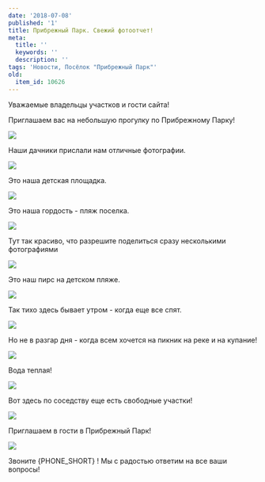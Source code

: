 ```yaml
---
date: '2018-07-08'
published: '1'
title: Прибрежный Парк. Свежий фотоотчет!
meta:
  title: ''
  keywords: ''
  description: ''
tags: 'Новости, Посёлок "Прибрежный Парк"'
old:
  item_id: 10626
---
```

Уважаемые владельцы участков и гости сайта!

Приглашаем вас на небольшую прогулку по Прибрежному Парку!

![](/images//al3/12_070718PP.jpg)

Наши дачники прислали нам отличные фотографии.

![](/images//al3/10_070718PP.jpg)

Это наша детская площадка.

![](/images//al3/18_070718PP.jpg)

Это наша гордость - пляж поселка.

![](/images/al3/14_070718PP.jpg)

Тут так красиво, что разрешите поделиться сразу несколькими фотографиями

![](/images//al3/15_070718PP.jpg)

Это наш пирс на детском пляже.

![](/images//al3/16_070718PP.jpg)

Так тихо здесь бывает утром - когда еще все спят.

![](/images/181_070718PP.JPG)

Но не в разгар дня - когда всем хочется на пикник на реке и на купание!

![](/images//al3/182_070718PP.JPG)

Вода теплая!

![](/images/183_070718PP.JPG)

Вот здесь по соседству еще есть свободные участки!

![](/images//al3/185_070718PP.JPG)

Приглашаем в гости в Прибрежный Парк!

![](/images/184_070718PP.JPG)

Звоните {PHONE\_SHORT} ! Мы с радостью ответим на все ваши вопросы!

